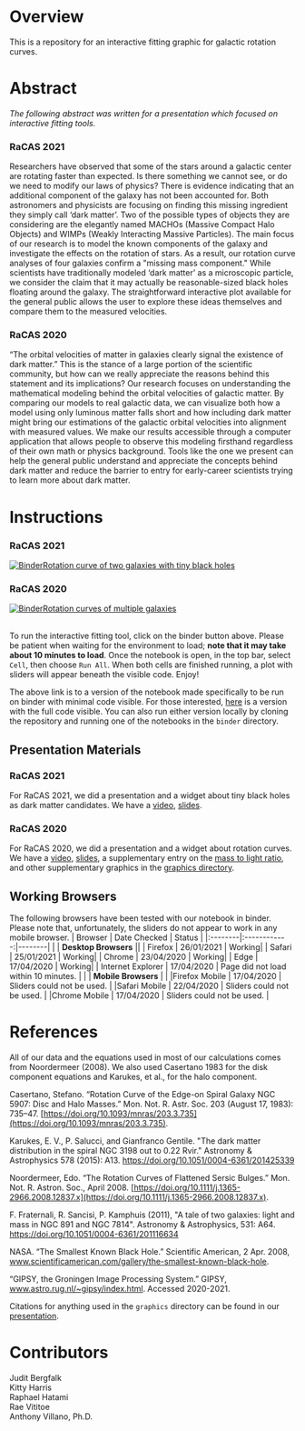 # Overview
This is a repository for an interactive fitting graphic for galactic rotation curves.

# Abstract
*The following abstract was written for a presentation which focused on interactive fitting tools.*

### RaCAS 2021
Researchers have observed that some of the stars around a galactic center are rotating faster than expected. Is there something we cannot see, or do we need to modify our laws of physics? There is evidence indicating that an additional component of the galaxy has not been accounted for. Both astronomers and physicists are focusing on finding this missing ingredient they simply call ‘dark matter’. Two of the possible types of objects they are considering are the elegantly named MACHOs (Massive Compact Halo Objects) and WIMPs (Weakly Interacting Massive Particles). The main focus of our research is to model the known components of the galaxy and investigate the effects on the rotation of stars. As a result, our rotation curve analyses of four galaxies confirm a "missing mass component."  While scientists have traditionally modeled ‘dark matter’ as a microscopic particle, we consider the claim that it may actually be reasonable-sized black holes floating around the galaxy. The straightforward interactive plot available for the general public allows the user to explore these ideas themselves and compare them to the measured velocities.

### RaCAS 2020
“The orbital velocities of matter in galaxies clearly signal the existence of dark matter.” This is the stance of a large portion of the scientific community, but how can we really appreciate the reasons behind this statement and its implications? Our research focuses on understanding the mathematical modeling behind the orbital velocities of galactic matter. By comparing our models to real galactic data, we can visualize both how a model using only luminous matter falls short and how including dark matter might bring our estimations of the galactic orbital velocities into alignment with measured values. We make our results accessible through a computer application that allows people to observe this modeling firsthand regardless of their own math or physics background. Tools like the one we present can help the general public understand and appreciate the concepts behind dark matter and reduce the barrier to entry for early-career scientists trying to learn more about dark matter.

# Instructions

### RaCAS 2021
[![Binder](https://mybinder.org/badge_logo.svg)Rotation curve of two galaxies with tiny black holes](https://mybinder.org/v2/gh/villano-lab/galactic-spin/c99085aa2ab158b381195507d1736d1d63cb8834?filepath=binder%2FRaCAS2021%2FRaCAS2021_widget_2galaxies_withBH.ipynbb)

### RaCAS 2020
[![Binder](https://mybinder.org/badge_logo.svg)Rotation curves of multiple galaxies](https://mybinder.org/v2/gh/villano-lab/galactic-spin/c99085aa2ab158b381195507d1736d1d63cb8834?filepath=binder%2FRaCAS2021%2FRC_Sliders-Multiple_Galaxies.ipynb)

<br /> To run the interactive fitting tool, click on the binder button above. Please be patient when waiting for the environment to load; **note that it may take about 10 minutes to load**. Once the notebook is open, in the top bar, select `Cell`, then choose `Run All`. When both cells are finished running, a plot with sliders will appear beneath the visible code. Enjoy!

The above link is to a version of the notebook made specifically to be run on binder with minimal code visible.
For those interested, [here](https://mybinder.org/v2/gh/villano-lab/galactic-spin/c99085aa2ab158b381195507d1736d1d63cb8834?filepath=binder%2FRaCAS2020%2FRotation_Curve_Sliders-With-Code-Single_Galaxy-NGC5533.ipynb)
is a version with the full code visible. You can also run either version locally by cloning the repository and running one of the notebooks in the `binder` directory.

## Presentation Materials

### RaCAS 2021
For RaCAS 2021, we did a presentation and a widget about tiny black holes as dark matter candidates. We have a [video](https://www.youtube.com/watch?v=szPTC7zp4s8), [slides](https://docs.google.com/presentation/d/1cG65RBMJecK7ksf6yzhlmWfjUJZmJFjao2jtUKyFSCA/edit?usp=sharing).

### RaCAS 2020
For RaCAS 2020, we did a presentation and a widget about rotation curves. We have a [video](https://www.youtube.com/watch?v=H470EgAheuM), [slides](https://docs.google.com/presentation/d/1YraVYQ2cxyMKspdaCtHamu_zmWh0HkluK0tK0wfvFP0/edit?usp=sharing), a supplementary entry on the [mass to light ratio](https://docs.google.com/presentation/d/1I95JY5h8yNIoOEgOVPC_9bh0AmVL0mldYBuLYkMU7d0/edit?usp=sharing), and other supplementary graphics in the [graphics directory](https://github.com/villano-lab/galactic-spin/tree/master/graphics).

## Working Browsers
The following browsers have been tested with our notebook in binder.  
Please note that, unfortunately, the sliders do not appear to work in any mobile browser.
| Browser | Date Checked | Status |
|:--------|:------------:|--------|
|         | **Desktop Browsers** ||
| Firefox | 26/01/2021   | Working|
| Safari  | 25/01/2021   | Working|
| Chrome  | 23/04/2020   | Working|
| Edge    | 17/04/2020   | Working|
| Internet Explorer | 17/04/2020 | Page did not load within 10 minutes. |
|         | **Mobile Browsers** | |
|Firefox Mobile | 17/04/2020 | Sliders could not be used. |
|Safari Mobile  | 22/04/2020 | Sliders could not be used. |
|Chrome Mobile  | 17/04/2020 | Sliders could not be used. |

# References
All of our data and the equations used in most of our calculations comes from Noordermeer (2008). We also used Casertano 1983 for the disk component equations and Karukes, et al., for the halo component.

Casertano, Stefano. “Rotation Curve of the Edge-on Spiral Galaxy NGC 5907: Disc and Halo Masses.” Mon. Not. R. Astr. Soc. 203 (August 17, 1983): 735–47. [https://doi.org/10.1093/mnras/203.3.735](https://doi.org/10.1093/mnras/203.3.735). 

Karukes, E. V., P. Salucci, and Gianfranco Gentile. "The dark matter distribution in the spiral NGC 3198 out to 0.22 Rvir." Astronomy & Astrophysics 578 (2015): A13. https://doi.org/10.1051/0004-6361/201425339

Noordermeer, Edo. “The Rotation Curves of Flattened Sersic Bulges.” Mon. Not. R. Astron. Soc., April 2008. [https://doi.org/10.1111/j.1365-2966.2008.12837.x](https://doi.org/10.1111/j.1365-2966.2008.12837.x).

F.  Fraternali, R.  Sancisi, P.  Kamphuis (2011), "A tale of two galaxies: light and mass in NGC 891 and NGC 7814". Astronomy & Astrophysics, 531: A64. https://doi.org/10.1051/0004-6361/201116634

NASA. “The Smallest Known Black Hole.” Scientific American, 2 Apr. 2008, www.scientificamerican.com/gallery/the-smallest-known-black-hole.

“GIPSY, the Groningen Image Processing System.” GIPSY, www.astro.rug.nl/~gipsy/index.html. Accessed 2020-2021.

Citations for anything used in the `graphics` directory can be found in our [presentation](https://docs.google.com/presentation/d/1YraVYQ2cxyMKspdaCtHamu_zmWh0HkluK0tK0wfvFP0/edit?usp=sharing).

# Contributors
Judit Bergfalk  
Kitty Harris  
Raphael Hatami  
Rae Vititoe  
Anthony Villano, Ph.D.
